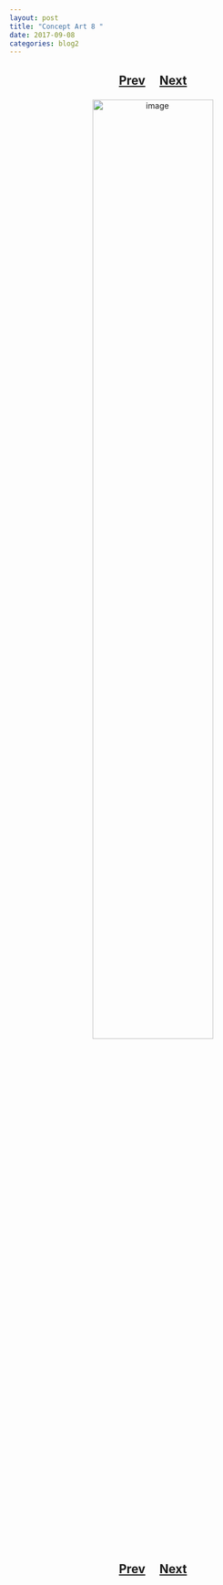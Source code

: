 ```yaml
---
layout: post
title: "Concept Art 8 "
date: 2017-09-08
categories: blog2
---
```


<h2>
  <p style="text-align:center;">
    <a href="/wingsofthechorus/archive/2017/07/25/conceptart7">Prev</a>
    &nbsp;&nbsp;&nbsp;
    <a href="/wingsofthechorus/archive/2018/01/08/conceptart9">Next</a>
  </p>
</h2>

<p style="text-align:center;">
  <img src="/wingsofthechorus/images/conceptart/ca8.png" width="65%" alt="image"/>
</p>

<h2>
  <p style="text-align:center;">
    <a href="/wingsofthechorus/archive/2017/07/25/conceptart7">Prev</a>
    &nbsp;&nbsp;&nbsp;
    <a href="/wingsofthechorus/archive/2018/01/08/conceptart9">Next</a>
  </p>
</h2>

